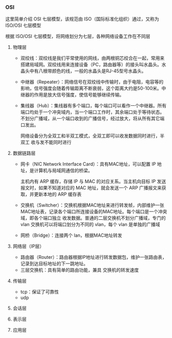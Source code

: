 ### OSI

这里简单介绍 OSI 七层模型，该规范由 ISO（国际标准化组织）通过，又称为 ISO/OSI 七层模型

根据 ISO/OSI 七层模型，将网络划分为七层，各种网络设备工作在不同层

1. 物理层

   - 双绞线：双绞线是我们平常使用的网线，由两根铜芯绞合在一起，常用来搭建局域网。双绞线用来连接设备（PC，路由器等）的接头叫水晶头。水晶头中有八根带颜色的线，一般的水晶头是RJ-45型号水晶头。

   - 中继器（Repeater）：网络信号在双绞线中传输时，由于电阻，电容等的影响，信号强度会随着传输距离不断衰弱，这个距离大约是50-100米。中继器的作用是放大信号强度，使信号能够继续传输。

   - 集线器（Hub）：集线器有多个端口，每个端口可以看作一个中继器。所有端口均处于一个冲突域内，当一个端口工作时，其余端口处于等待状态。不划分广播域，从一个端口收到的广播信号，经过放大，将从所有其它端口发出。

     网络设备分为全双工和半双工模式，全双工即可以收发数据同时进行，半双工 收与发不能同时进行

2. 数据链路层

   - 网卡（NIC Network Interface Card）：具有MAC地址，可以配置 IP 地址，是计算机与局域网通信的桥梁。

     主机内有 ARP 缓存，存储 IP 与 MAC 的对应关系。当主机向目标 IP 发送报文时，如果不知道对应的 MAC 地址，就会发送一个 ARP 广播报文来获取，并更新本地的 ARP 缓存表

   - 交换机（Switcher）：交换机根据MAC地址来进行转发帧，内部维护一张MAC地址表，记录各个端口所连接设备的MAC地址。每个端口是一个冲突域，即各个端口独立 收发数据。普通的二层交换机不划分广播域，专门的 vlan 交换机可以将端口划分为不同的 vlan，每个 vlan 是单独的广播域

   - 网桥（Bridge）：连接两个 lan，根据MAC地址转发

3. 网络层（IP层）

   - 路由器（Router）：路由器根据IP地址进行转发数据包，维护一张路由表，记录到达目标地址的下一跳地址。
   - 三层交换机：具有简单的路由功能，兼具 交换机的转发速度

4. 传输层

   - tcp：保证了可靠性
   - udp

5. 会话层

6. 表示层

7. 应用层

